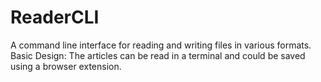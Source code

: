 # ReaderCLI
A command line interface for reading and writing files in various formats.
Basic Design: The articles can be read in a terminal and could be saved using a browser extension.